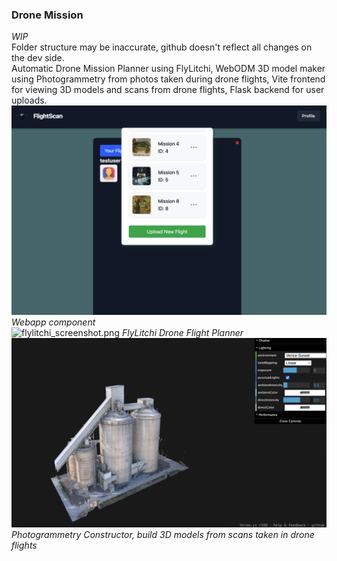 ### Drone Mission

<i>WIP</i><br>
Folder structure may be inaccurate, github doesn't reflect all changes on the dev side. 
<br>
Automatic Drone Mission Planner using FlyLitchi, WebODM 3D model maker using Photogrammetry from photos taken during drone flights, Vite frontend for viewing 3D models and scans from drone flights, Flask backend for user uploads.
<br>
![WIP_screenshot.png](frontend%2Fpublic%2FWIP_screenshot.png)
<i>Webapp component</i>
<br>
![flylitchi_screenshot.png](frontend%2Fpublic%2Fflylitchi_screenshot.png)
<i>FlyLitchi Drone Flight Planner</i>
<br>
![Photogrammetry_screen.png](frontend%2Fpublic%2FPhotogrammetry_screen.png)
<i>Photogrammetry Constructor, build 3D models from scans taken in drone flights</i>
<br>